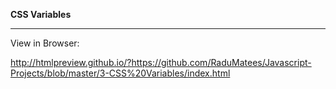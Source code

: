 **CSS Variables**

---

View in Browser:

http://htmlpreview.github.io/?https://github.com/RaduMatees/Javascript-Projects/blob/master/3-CSS%20Variables/index.html
